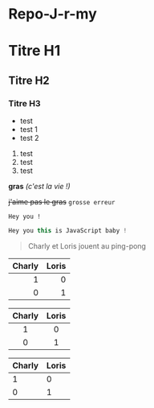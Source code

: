# Repo-J-r-my
# Titre H1
## Titre H2
### Titre H3

* test 
* test 1
* test 2 

1. test
2. test
3. test

**gras** _(c'est la vie !)_

~~j'aime pas le gras~~ `grosse erreur`

```
Hey you !
```

```js
Hey you this is JavaScript baby !
```
> Charly et Loris jouent au ping-pong

|Charly|Loris|
|------:|-----:|
|1      |0     |
|0      |1     |

|Charly|Loris|
|:------:|:-----:|
|1       |0     |
|0       |1     |

|Charly|Loris|
|:------|:-----|
|1      |0     |
|0      |1     |
